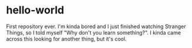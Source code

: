 # hello-world
First repository ever.
I'm kinda bored and I just finished watching Stranger Things, so I told myself "Why don't you learn something?". I kinda came across this looking for another thing, but it's cool.
